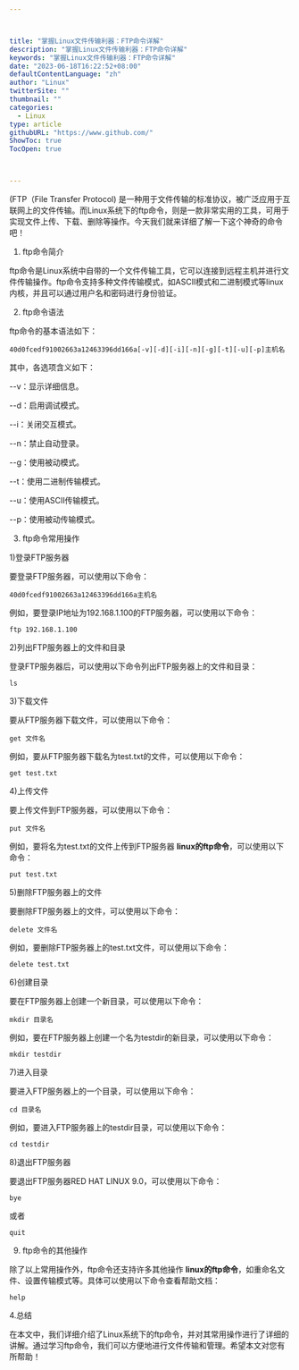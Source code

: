 ```yaml
---



title: "掌握Linux文件传输利器：FTP命令详解"
description: "掌握Linux文件传输利器：FTP命令详解"
keywords: "掌握Linux文件传输利器：FTP命令详解"
date: "2023-06-18T16:22:52+08:00"
defaultContentLanguage: "zh"
author: "Linux"
twitterSite: ""
thumbnail: ""
categories:
  - Linux
type: article
githubURL: "https://www.github.com/"
ShowToc: true
TocOpen: true



---
```


(FTP（File Transfer Protocol) 是一种用于文件传输的标准协议，被广泛应用于互联网上的文件传输。而Linux系统下的ftp命令，则是一款非常实用的工具，可用于实现文件上传、下载、删除等操作。今天我们就来详细了解一下这个神奇的命令吧！

1. ftp命令简介

ftp命令是Linux系统中自带的一个文件传输工具，它可以连接到远程主机并进行文件传输操作。ftp命令支持多种文件传输模式，如ASCII模式和二进制模式等linux 内核，并且可以通过用户名和密码进行身份验证。

2. ftp命令语法

ftp命令的基本语法如下：

```
40d0fcedf91002663a12463396dd166a[-v][-d][-i][-n][-g][-t][-u][-p]主机名
```

其中，各选项含义如下：

--v：显示详细信息。

--d：启用调试模式。

--i：关闭交互模式。

--n：禁止自动登录。

--g：使用被动模式。

--t：使用二进制传输模式。

--u：使用ASCII传输模式。

--p：使用被动传输模式。

3. ftp命令常用操作

1)登录FTP服务器

要登录FTP服务器，可以使用以下命令：

```
40d0fcedf91002663a12463396dd166a主机名
```

例如，要登录IP地址为192.168.1.100的FTP服务器，可以使用以下命令：

```
ftp 192.168.1.100
```

2)列出FTP服务器上的文件和目录

登录FTP服务器后，可以使用以下命令列出FTP服务器上的文件和目录：

```
ls
```

3)下载文件

要从FTP服务器下载文件，可以使用以下命令：

```
get 文件名
```

例如，要从FTP服务器下载名为test.txt的文件，可以使用以下命令：

```
get test.txt
```

4)上传文件

要上传文件到FTP服务器，可以使用以下命令：

```
put 文件名
```

例如，要将名为test.txt的文件上传到FTP服务器 **linux的ftp命令**，可以使用以下命令：

```
put test.txt
```

5)删除FTP服务器上的文件

要删除FTP服务器上的文件，可以使用以下命令：

```
delete 文件名
```

例如，要删除FTP服务器上的test.txt文件，可以使用以下命令：

```
delete test.txt
```

6)创建目录

要在FTP服务器上创建一个新目录，可以使用以下命令：

```
mkdir 目录名
```

例如，要在FTP服务器上创建一个名为testdir的新目录，可以使用以下命令：

```
mkdir testdir
```

7)进入目录

要进入FTP服务器上的一个目录，可以使用以下命令：

```
cd 目录名
```

例如，要进入FTP服务器上的testdir目录，可以使用以下命令：

```
cd testdir
```

8)退出FTP服务器

要退出FTP服务器RED HAT LINUX 9.0，可以使用以下命令：

```
bye
```

或者

```
quit
```

9) ftp命令的其他操作

除了以上常用操作外，ftp命令还支持许多其他操作 **linux的ftp命令**，如重命名文件、设置传输模式等。具体可以使用以下命令查看帮助文档：

```
help
```

4.总结

在本文中，我们详细介绍了Linux系统下的ftp命令，并对其常用操作进行了详细的讲解。通过学习ftp命令，我们可以方便地进行文件传输和管理。希望本文对您有所帮助！